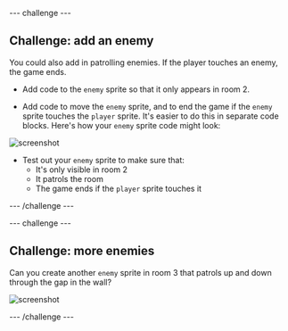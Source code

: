 --- challenge ---
## Challenge: add an enemy

You could also add in patrolling enemies. If the player touches an enemy, the game ends.

+ Add code to the `enemy` sprite so that it only appears in room 2.

+ Add code to move the `enemy` sprite, and to end the game if the `enemy` sprite touches the `player` sprite. It's easier to do this in separate code blocks. Here's how your `enemy` sprite code might look:

![screenshot](images/world-enemy-code.png)

+ Test out your `enemy` sprite to make sure that:
	+ It's only visible in room 2
	+ It patrols the room
	+ The game ends if the `player` sprite touches it

--- /challenge ---

--- challenge ---
## Challenge: more enemies
Can you create another `enemy` sprite in room 3 that patrols up and down through the gap in the wall?

![screenshot](images/world-enemy2.png)

--- /challenge ---
